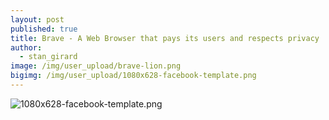 ```yaml
---
layout: post
published: true
title: Brave - A Web Browser that pays its users and respects privacy
author:
  - stan_girard
image: /img/user_upload/brave-lion.png
bigimg: /img/user_upload/1080x628-facebook-template.png
---
```

![1080x628-facebook-template.png]({{site.baseurl}}/img/user_upload/1080x628-facebook-template.png)

